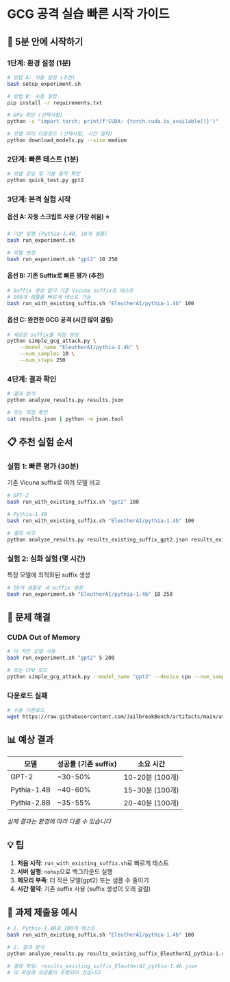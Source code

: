 # GCG 공격 실습 빠른 시작 가이드

## 🚀 5분 안에 시작하기

### 1단계: 환경 설정 (1분)

```bash
# 방법 A: 자동 설정 (추천)
bash setup_experiment.sh

# 방법 B: 수동 설정
pip install -r requirements.txt

# GPU 확인 (선택사항)
python -c "import torch; print(f'CUDA: {torch.cuda.is_available()}')"

# 모델 미리 다운로드 (선택사항, 시간 절약)
python download_models.py --size medium
```

### 2단계: 빠른 테스트 (1분)

```bash
# 모델 로딩 및 기본 동작 확인
python quick_test.py gpt2
```

### 3단계: 본격 실험 시작

#### 옵션 A: 자동 스크립트 사용 (가장 쉬움) ⭐

```bash
# 기본 실행 (Pythia-1.4B, 10개 샘플)
bash run_experiment.sh

# 모델 변경
bash run_experiment.sh "gpt2" 10 250
```

#### 옵션 B: 기존 Suffix로 빠른 평가 (추천)

```bash
# Suffix 생성 없이 기존 Vicuna suffix로 테스트
# 100개 샘플을 빠르게 테스트 가능
bash run_with_existing_suffix.sh "EleutherAI/pythia-1.4b" 100
```

#### 옵션 C: 완전한 GCG 공격 (시간 많이 걸림)

```bash
# 새로운 suffix를 직접 생성
python simple_gcg_attack.py \
    --model_name "EleutherAI/pythia-1.4b" \
    --num_samples 10 \
    --num_steps 250
```

### 4단계: 결과 확인

```bash
# 결과 분석
python analyze_results.py results.json

# 또는 직접 확인
cat results.json | python -m json.tool
```

## 📋 추천 실험 순서

### 실험 1: 빠른 평가 (30분)
기존 Vicuna suffix로 여러 모델 비교

```bash
# GPT-2
bash run_with_existing_suffix.sh "gpt2" 100

# Pythia-1.4B
bash run_with_existing_suffix.sh "EleutherAI/pythia-1.4b" 100

# 결과 비교
python analyze_results.py results_existing_suffix_gpt2.json results_existing_suffix_EleutherAI_pythia-1.4b.json
```

### 실험 2: 심화 실험 (몇 시간)
특정 모델에 최적화된 suffix 생성

```bash
# 10개 샘플로 새 suffix 생성
bash run_experiment.sh "EleutherAI/pythia-1.4b" 10 250
```

## 🔧 문제 해결

### CUDA Out of Memory
```bash
# 더 작은 모델 사용
bash run_experiment.sh "gpt2" 5 200

# 또는 CPU 모드
python simple_gcg_attack.py --model_name "gpt2" --device cpu --num_samples 5
```

### 다운로드 실패
```bash
# 수동 다운로드
wget https://raw.githubusercontent.com/JailbreakBench/artifacts/main/attack_artifacts/GCG/white_box/vicuna-13b-v1.5.json
```

## 📊 예상 결과

| 모델 | 성공률 (기존 suffix) | 소요 시간 |
|------|---------------------|----------|
| GPT-2 | ~30-50% | 10-20분 (100개) |
| Pythia-1.4B | ~40-60% | 15-30분 (100개) |
| Pythia-2.8B | ~35-55% | 20-40분 (100개) |

*실제 결과는 환경에 따라 다를 수 있습니다*

## 💡 팁

1. **처음 시작**: `run_with_existing_suffix.sh`로 빠르게 테스트
2. **서버 실행**: `nohup`으로 백그라운드 실행
3. **메모리 부족**: 더 작은 모델(gpt2) 또는 샘플 수 줄이기
4. **시간 절약**: 기존 suffix 사용 (suffix 생성이 오래 걸림)

## 📝 과제 제출용 예시

```bash
# 1. Pythia-1.4B로 100개 테스트
bash run_with_existing_suffix.sh "EleutherAI/pythia-1.4b" 100

# 2. 결과 분석
python analyze_results.py results_existing_suffix_EleutherAI_pythia-1.4b.json

# 결과 파일: results_existing_suffix_EleutherAI_pythia-1.4b.json
# 이 파일에 성공률이 포함되어 있습니다
```

